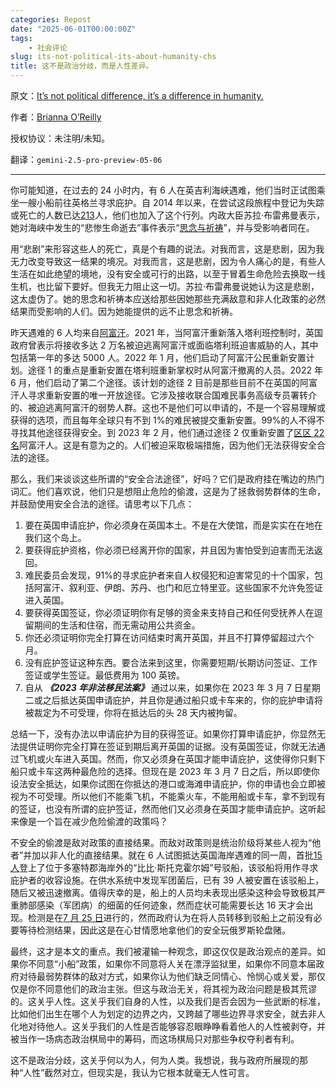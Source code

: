 ```yaml
---
categories: Repost
date: "2025-06-01T00:00:00Z"
tags:
    - 社会评论
slug: its-not-political-its-about-humanity-chs
title: 这不是政治分歧，而是人性差异。
---
```


原文：[It’s not political difference, it’s a difference in humanity.](https://www.theblackproject.net/opinion-resources/its-not-political-its-about-humanity)

作者：[Brianna O’Reilly](https://www.theblackproject.net/opinion-resources?author=616da12f7032c9314925980f)

授权协议：未注明/未知。

翻译：`gemini-2.5-pro-preview-05-06`

---

你可能知道，在过去的 24 小时内，有 6 人在英吉利海峡遇难，他们当时正试图乘坐一艘小船前往英格兰寻求庇护。自 2014 年以来，在尝试这段旅程中登记为失踪或死亡的人数已达[213](https://missingmigrants.iom.int/region/europe?incident_date%5Bmax%5D=&incident_date%5Bmin%5D=®ion_incident=All&route=All)人，他们也加入了这个行列。内政大臣苏拉·布雷弗曼表示，她对海峡中发生的“悲惨生命逝去”事件表示“[思念与祈祷](https://twitter.com/SuellaBraverman/status/1690315508841689088?s=20)”，并与受影响者同在。

用“悲剧”来形容这些人的死亡，真是个有趣的说法。对我而言，这是悲剧，因为我无力改变导致这一结果的境况。对我而言，这是悲剧，因为令人痛心的是，有些人生活在如此绝望的境地，没有安全或可行的出路，以至于冒着生命危险去换取一线生机，也比留下要好。但我无力阻止这一切。苏拉·布雷弗曼说她认为这是悲剧，这太虚伪了。她的思念和祈祷本应送给那些因她那些充满敌意和非人化政策的必然结果而受影响的人们。因为她能提供的远不止思念和祈祷。

昨天遇难的 6 人均来自[阿富汗](https://uk.news.yahoo.com/french-police-investigate-channel-shipwreck-134059870.html)。2021 年，当阿富汗重新落入塔利班控制时，英国政府曾表示将接收多达 2 万名被迫逃离阿富汗或面临塔利班迫害威胁的人，其中包括第一年的多达 5000 人。2022 年 1 月，他们启动了阿富汗公民重新安置计划。途径 1 的重点是重新安置在塔利班重新掌权时从阿富汗撤离的人员。2022 年 6 月，他们启动了第二个途径。该计划的途径 2 目前是那些目前不在英国的阿富汗人寻求重新安置的唯一开放途径。它涉及接收联合国难民事务高级专员署转介的、被迫逃离阿富汗的弱势人群。这也不是他们可以申请的，不是一个容易理解或获得的选项，而且每年全球只有不到 1%的难民被提交重新安置。99%的人不得不寻找其他途径获得安全。到 2023 年 2 月，他们通过途径 2 仅重新安置了[区区 22 名](https://www.theguardian.com/uk-news/2023/feb/23/only-22-afghans-resettled-in-uk-scheme-vulnerable-refugees-small-boats-channel)阿富汗人。这是有意为之的。人们被迫采取极端措施，因为他们无法获得安全合法的途径。

那么，我们来谈谈这些所谓的“安全合法途径”，好吗？它们是政府挂在嘴边的热门词汇。他们喜欢说，他们只是想阻止危险的偷渡，这是为了拯救弱势群体的生命，并鼓励使用安全合法的途径。请思考以下几点：

1.  要在英国申请庇护，你必须身在英国本土。不是在大使馆，而是实实在在地在我们这个岛上。
2.  要获得庇护资格，你必须已经离开你的国家，并且因为害怕受到迫害而无法返回。
3.  难民委员会发现，91%的寻求庇护者来自人权侵犯和迫害常见的十个国家，包括阿富汗、叙利亚、伊朗、苏丹、也门和厄立特里亚。这些国家不允许免签证进入英国。
4.  要获得英国签证，你必须证明你有足够的资金来支持自己和任何受抚养人在逗留期间的生活和住宿，而无需动用公共资金。
5.  你还必须证明你完全打算在访问结束时离开英国，并且不打算停留超过六个月。
6.  没有庇护签证这种东西。要合法来到这里，你需要短期/长期访问签证、工作签证或学生签证。最低费用为 100 英镑。
7.  自从 **_《2023 年非法移民法案》_** 通过以来，如果你在 2023 年 3 月 7 日星期二或之后抵达英国申请庇护，并且你是通过船只或卡车来的，你的庇护申请将被裁定为不可受理，你将在抵达后的头 28 天内被拘留。

总结一下，没有办法以申请庇护为目的获得签证。如果你打算申请庇护，你显然无法提供证明你完全打算在签证到期后离开英国的证据。没有英国签证，你就无法通过飞机或火车进入英国。然而，你又必须身在英国才能申请庇护，这使得你只剩下船只或卡车这两种最危险的选择。但现在是 2023 年 3 月 7 日之后，所以即使你设法安全抵达，如果你试图在你抵达的港口或海滩申请庇护，你的申请也会立即被视为不可受理。所以他们不能乘飞机，不能乘火车，不能用船或卡车，拿不到现有的签证，也没有所谓的庇护签证，然而他们又必须身在英国才能申请庇护。这听起来像是一个旨在减少危险偷渡的政策吗？

不安全的偷渡是敌对政策的直接结果。而敌对政策则是统治阶级将某些人视为“他者”并加以非人化的直接结果。就在 6 人试图抵达英国海岸遇难的同一周，首批[15 人](https://news.sky.com/story/first-15-asylum-seekers-moved-onto-bibby-stockholm-barge-12935384)登上了位于多塞特郡海岸外的“比比·斯托克霍尔姆”号驳船，该驳船将用作寻求庇护者的收容设施。在供水系统中发现军团菌后，已有 39 人被安置在该驳船上，随后又被迅速撤离。值得庆幸的是，船上的人员均未表现出感染这种会导致极其严重肺部感染（军团病）的细菌的任何迹象，然而症状可能需要长达 16 天才会出现。检测是在[7 月 25 日](https://news.sky.com/story/bibby-stockholm-fiasco-shows-how-far-rishi-sunak-has-to-go-to-deliver-on-boats-promise-12937900)进行的，然而政府认为在将人员转移到驳船上之前没有必要等待检测结果，因此这是在心甘情愿地拿他们的安全玩俄罗斯轮盘赌。

最终，这才是本文的重点。我们被灌输一种观念，即这仅仅是政治观点的差异。如果你不同意“小船”政策，如果你不同意将人关在漂浮监狱里，如果你不同意本届政府对待最弱势群体的敌对方式，如果你认为他们缺乏同情心、怜悯心或关爱，那仅仅是你不同意他们的政治主张。但这与政治无关，将其视为政治问题是极其荒谬的。这关乎人性。这关乎我们自身的人性，以及我们是否会因为一些武断的标准，比如他们出生在哪个人为划定的边界之内，又跨越了哪些边界寻求安全，就去非人化地对待他人。这关乎我们的人性是否能够容忍眼睁睁看着他人的人性被剥夺，并被当作一场病态政治棋局中的筹码，而这场棋局只对那些争权夺利者有利。

这不是政治分歧，这关乎何以为人，何为人类。我想说，我与政府所展现的那种“人性”截然对立，但现实是，我认为它根本就毫无人性可言。

